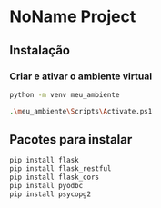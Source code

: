 # NoName Project

## Instalação

### Criar e ativar o ambiente virtual

```bash
python -m venv meu_ambiente

.\meu_ambiente\Scripts\Activate.ps1  
```

## Pacotes para instalar
```bash
pip install flask
pip install flask_restful
pip install flask_cors
pip install pyodbc
pip install psycopg2
```